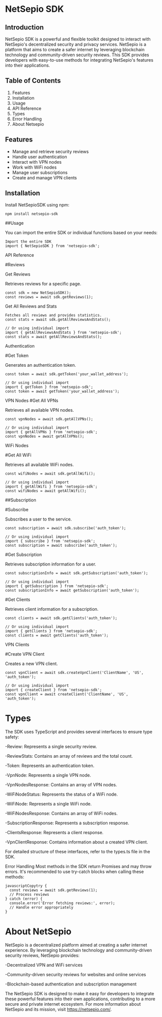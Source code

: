 # NetSepio SDK

## Introduction

NetSepio SDK is a powerful and flexible toolkit designed to interact with NetSepio's decentralized security and privacy services. NetSepio is a platform that aims to create a safer internet by leveraging blockchain technology and community-driven security reviews. This SDK provides developers with easy-to-use methods for integrating NetSepio's features into their applications.

## Table of Contents

1. Features
2. Installation
3. Usage
4. API Reference
5. Types
6. Error Handling
7. About Netsepio


## Features

- Manage and retrieve security reviews
- Handle user authentication
- Interact with VPN nodes
- Work with WiFi nodes
- Manage user subscriptions
- Create and manage VPN clients

## Installation

Install NetSepioSDK using npm:
```
npm install netsepio-sdk
```

##Usage

You can import the entire SDK or individual functions based on your needs:
```
Import the entire SDK
import { NetSepioSDK } from 'netsepio-sdk';
```

API Reference

#Reviews

Get Reviews

Retrieves reviews for a specific page.
```
const sdk = new NetSepioSDK();
const reviews = await sdk.getReviews(1);
```

Get All Reviews and Stats
```
Fetches all reviews and provides statistics.
const stats = await sdk.getAllReviewsAndStats();

// Or using individual import
import { getAllReviewsAndStats } from 'netsepio-sdk';
const stats = await getAllReviewsAndStats();
```

Authentication

#Get Token

Generates an authentication token.
```
const token = await sdk.getToken('your_wallet_address');

// Or using individual import
import { getToken } from 'netsepio-sdk';
const token = await getToken('your_wallet_address');
```

VPN Nodes
#Get All VPNs

Retrieves all available VPN nodes.
```
const vpnNodes = await sdk.getAllVPNs();

// Or using individual import
import { getAllVPNs } from 'netsepio-sdk';
const vpnNodes = await getAllVPNs();
```

WiFi Nodes

#Get All WiFi

Retrieves all available WiFi nodes.
```
const wifiNodes = await sdk.getAllWifi();

// Or using individual import
import { getAllWifi } from 'netsepio-sdk';
const wifiNodes = await getAllWifi();
```

##Subscription

#Subscribe

Subscribes a user to the service.
```
const subscription = await sdk.subscribe('auth_token');

// Or using individual import
import { subscribe } from 'netsepio-sdk';
const subscription = await subscribe('auth_token');

```

#Get Subscription

Retrieves subscription information for a user.
```
const subscriptionInfo = await sdk.getSubscription('auth_token');

// Or using individual import
import { getSubscription } from 'netsepio-sdk';
const subscriptionInfo = await getSubscription('auth_token');

```
#Get Clients

Retrieves client information for a subscription.
```
const clients = await sdk.getClients('auth_token');

// Or using individual import
import { getClients } from 'netsepio-sdk';
const clients = await getClients('auth_token');
```

VPN Clients

#Create VPN Client

Creates a new VPN client.
```
const vpnClient = await sdk.createVpnClient('ClientName', 'US', 'auth_token');

// Or using individual import
import { createClient } from 'netsepio-sdk';
const vpnClient = await createClient('ClientName', 'US', 'auth_token');
```


<h1>Types</h1>

The SDK uses TypeScript and provides several interfaces to ensure type safety:

-Review: Represents a single security review.

-ReviewStats: Contains an array of reviews and the total count.

-Token: Represents an authentication token.

-VpnNode: Represents a single VPN node.

-VpnNodesResponse: Contains an array of VPN nodes.

-WiFiNodeStatus: Represents the status of a WiFi node.

-WiFiNode: Represents a single WiFi node.

-WiFiNodesResponse: Contains an array of WiFi nodes.

-SubscriptionResponse: Represents a subscription response.

-ClientsResponse: Represents a client response.

-VpnClientResponse: Contains information about a created VPN client.

For detailed structure of these interfaces, refer to the types.ts file in the SDK.

Error Handling
Most methods in the SDK return Promises and may throw errors. It's recommended to use try-catch blocks when calling these methods:
```
javascriptCopytry {
  const reviews = await sdk.getReviews(1);
  // Process reviews
} catch (error) {
  console.error('Error fetching reviews:', error);
  // Handle error appropriately
}
```


<h1>About NetSepio</h1>

NetSepio is a decentralized platform aimed at creating a safer internet experience. By leveraging blockchain technology and community-driven security reviews, NetSepio provides:

-Decentralized VPN and WiFi services

-Community-driven security reviews for websites and online services

-Blockchain-based authentication and subscription management

The NetSepio SDK is designed to make it easy for developers to integrate these powerful features into their own applications, contributing to a more secure and private internet ecosystem.
For more information about NetSepio and its mission, visit https://netsepio.com/.
